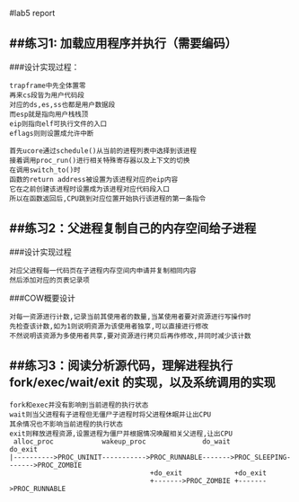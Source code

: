 #lab5 report

##练习1: 加载应用程序并执行（需要编码）
---
###设计实现过程：
```
trapframe中先全体置零
再来cs段皆为用户代码段
对应的ds,es,ss也都是用户数据段
而esp就是指向用户栈栈顶
eip则指向elf可执行文件的入口
eflags则则设置成允许中断
```
```
首先ucore通过schedule()从当前的进程列表中选择到该进程
接着调用proc_run()进行相关特殊寄存器以及上下文的切换
在调用switch_to()时
函数的return address被设置为该进程对应的eip内容
它在之前创建该进程时设置成为该进程对应代码段入口
所以在函数返回后,CPU跳到对应位置开始执行该进程的第一条指令
```

##练习2：父进程复制自己的内存空间给子进程
---
###设计实现过程
```
对应父进程每一代码页在子进程内存空间内申请并复制相同内容
然后添加对应的页表记录项
```
###COW概要设计
```
对每一资源进行计数,记录当前其使用者的数量,当某使用者要对资源进行写操作时
先检查该计数,如为1则说明资源为该使用者独享,可以直接进行修改
不然说明该资源为多使用者共享,要对资源进行拷贝后再作修改,并同时减少该计数
```
##练习3：阅读分析源代码，理解进程执行 fork/exec/wait/exit 的实现，以及系统调用的实现
---
``` 
fork和exec并没有影响到当前进程的执行状态
wait则当父进程有子进程但无僵尸子进程时将父进程休眠并让出CPU
其余情况也不影响当前进程的执行状态
exit则释放进程资源,设置进程为僵尸并根据情况唤醒相关父进程,让出CPU
 alloc_proc            wakeup_proc              do_wait              do_exit
|---------->PROC_UNINIT----------->PROC_RUNNABLE------->PROC_SLEEPING------->PROC_ZOMBIE
                                   +do_exit             +do_exit
                                   +------->PROC_ZOMBIE +------->PROC_RUNNABLE
```
